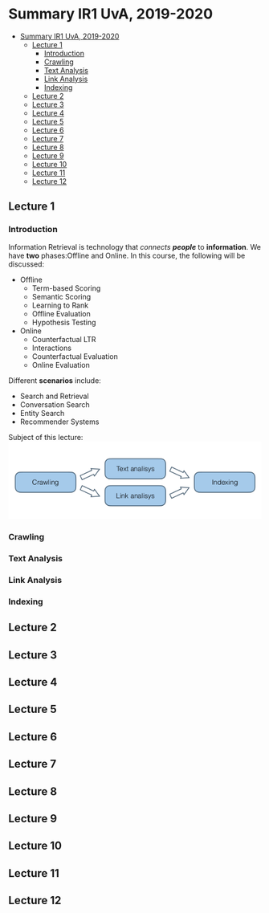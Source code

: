 # Summary IR1 UvA, 2019-2020
- [Summary IR1 UvA, 2019-2020](#summary-ir1-uva-2019-2020)
  - [Lecture 1](#lecture-1)
    - [Introduction](#introduction)
    - [Crawling](#crawling)
    - [Text Analysis](#text-analysis)
    - [Link Analysis](#link-analysis)
    - [Indexing](#indexing)
  - [Lecture 2](#lecture-2)
  - [Lecture 3](#lecture-3)
  - [Lecture 4](#lecture-4)
  - [Lecture 5](#lecture-5)
  - [Lecture 6](#lecture-6)
  - [Lecture 7](#lecture-7)
  - [Lecture 8](#lecture-8)
  - [Lecture 9](#lecture-9)
  - [Lecture 10](#lecture-10)
  - [Lecture 11](#lecture-11)
  - [Lecture 12](#lecture-12)

## Lecture 1

### Introduction

Information Retrieval is technology that *connects* **_people_** to **information**. We have __two__ phases:Offline and Online. In this course, the following will be discussed: 

- Offline
  - Term-based Scoring
  - Semantic Scoring
  - Learning to Rank
  - Offline Evaluation
  - Hypothesis Testing
- Online
  - Counterfactual LTR
  - Interactions
  - Counterfactual Evaluation
  - Online Evaluation

Different **scenarios** include:

- Search and Retrieval
- Conversation Search
- Entity Search
- Recommender Systems

Subject of this lecture:
![Some text](images/intro_overview.png)

### Crawling



### Text Analysis

### Link Analysis

### Indexing

## Lecture 2

## Lecture 3

## Lecture 4

## Lecture 5

## Lecture 6

## Lecture 7

## Lecture 8

## Lecture 9

## Lecture 10

## Lecture 11

## Lecture 12